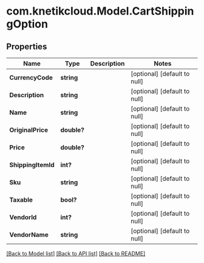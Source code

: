 # com.knetikcloud.Model.CartShippingOption
## Properties

Name | Type | Description | Notes
------------ | ------------- | ------------- | -------------
**CurrencyCode** | **string** |  | [optional] [default to null]
**Description** | **string** |  | [optional] [default to null]
**Name** | **string** |  | [optional] [default to null]
**OriginalPrice** | **double?** |  | [optional] [default to null]
**Price** | **double?** |  | [optional] [default to null]
**ShippingItemId** | **int?** |  | [optional] [default to null]
**Sku** | **string** |  | [optional] [default to null]
**Taxable** | **bool?** |  | [optional] [default to null]
**VendorId** | **int?** |  | [optional] [default to null]
**VendorName** | **string** |  | [optional] [default to null]

[[Back to Model list]](../README.md#documentation-for-models) [[Back to API list]](../README.md#documentation-for-api-endpoints) [[Back to README]](../README.md)

